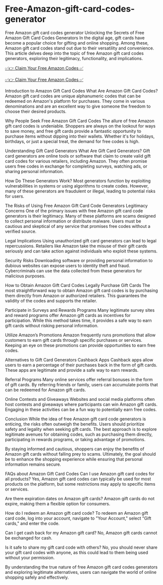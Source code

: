 # Free-Amazon-gift-card-codes-generator
Free Amazon gift card codes generator
Unlocking the Secrets of Free Amazon Gift Card Codes Generators
In the digital age, gift cards have become a popular choice for gifting and online shopping. Among these, Amazon gift card codes stand out due to their versatility and convenience. This article delves deep into the topic of free Amazon gift card codes generators, exploring their legitimacy, functionality, and implications.


[✅👉 Claim Your Free Amazon Codes ✅](https://tinyurl.com/24jbject)

[✅👉 Claim Your Free Amazon Codes ✅](https://tinyurl.com/24jbject)


Introduction to Amazon Gift Card Codes
What Are Amazon Gift Card Codes?
Amazon gift card codes are unique alphanumeric codes that can be redeemed on Amazon's platform for purchases. They come in various denominations and are an excellent way to give someone the freedom to choose their desired products.

Why People Seek Free Amazon Gift Card Codes
The allure of free Amazon gift card codes is undeniable. Shoppers are always on the lookout for ways to save money, and free gift cards provide a fantastic opportunity to purchase items without dipping into their wallets. Whether it's for holidays, birthdays, or just a special treat, the demand for free codes is high.

Understanding Gift Card Generators
What Are Gift Card Generators?
Gift card generators are online tools or software that claim to create valid gift card codes for various retailers, including Amazon. They often promise users free codes in exchange for completing surveys, watching ads, or sharing personal information.

How Do These Generators Work?
Most generators function by exploiting vulnerabilities in systems or using algorithms to create codes. However, many of these generators are fraudulent or illegal, leading to potential risks for users.

The Risks of Using Free Amazon Gift Card Code Generators
Legitimacy Concerns
One of the primary issues with free Amazon gift card code generators is their legitimacy. Many of these platforms are scams designed to collect personal information or distribute malware. Users must be cautious and skeptical of any service that promises free codes without a verified source.

Legal Implications
Using unauthorized gift card generators can lead to legal repercussions. Retailers like Amazon take the misuse of their gift cards seriously and can take action against individuals who exploit these systems.

Security Risks
Downloading software or providing personal information to dubious websites can expose users to identity theft and fraud. Cybercriminals can use the data collected from these generators for malicious purposes.

How to Obtain Amazon Gift Card Codes Legally
Purchase Gift Cards
The most straightforward way to obtain Amazon gift card codes is by purchasing them directly from Amazon or authorized retailers. This guarantees the validity of the codes and supports the retailer.

Participate in Surveys and Rewards Programs
Many legitimate survey sites and reward programs offer Amazon gift cards as incentives for participation. While this method takes time, it provides a safe way to earn gift cards without risking personal information.

Utilize Amazon’s Promotions
Amazon frequently runs promotions that allow customers to earn gift cards through specific purchases or services. Keeping an eye on these promotions can provide opportunities to earn free codes.

Alternatives to Gift Card Generators
Cashback Apps
Cashback apps allow users to earn a percentage of their purchases back in the form of gift cards. These apps are legitimate and provide a safe way to earn rewards.

Referral Programs
Many online services offer referral bonuses in the form of gift cards. By referring friends or family, users can accumulate points that can be redeemed for Amazon gift cards.

Online Contests and Giveaways
Websites and social media platforms often host contests and giveaways where participants can win Amazon gift cards. Engaging in these activities can be a fun way to potentially earn free codes.

Conclusion
While the idea of free Amazon gift card code generators is enticing, the risks often outweigh the benefits. Users should prioritize safety and legality when seeking gift cards. The best approach is to explore legitimate avenues for obtaining codes, such as purchasing them directly, participating in rewards programs, or taking advantage of promotions.

By staying informed and cautious, shoppers can enjoy the benefits of Amazon gift cards without falling prey to scams. Ultimately, the goal should be to enhance the shopping experience while ensuring that personal information remains secure.

FAQs about Amazon Gift Card Codes
Can I use Amazon gift card codes for all products?
Yes, Amazon gift card codes can typically be used for most products on the platform, but some restrictions may apply to specific items or services.

Are there expiration dates on Amazon gift cards?
Amazon gift cards do not expire, making them a flexible option for consumers.

How do I redeem an Amazon gift card code?
To redeem an Amazon gift card code, log into your account, navigate to "Your Account," select "Gift cards," and enter the code.

Can I get cash back for my Amazon gift card?
No, Amazon gift cards cannot be exchanged for cash.

Is it safe to share my gift card code with others?
No, you should never share your gift card codes with anyone, as this could lead to them being used without your permission.

By understanding the true nature of free Amazon gift card codes generators and exploring legitimate alternatives, users can navigate the world of online shopping safely and effectively.
